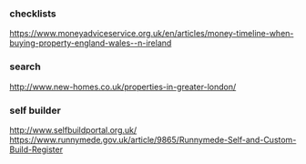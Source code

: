 ### checklists

https://www.moneyadviceservice.org.uk/en/articles/money-timeline-when-buying-property-england-wales--n-ireland

### search

http://www.new-homes.co.uk/properties-in-greater-london/


### self builder

http://www.selfbuildportal.org.uk/
https://www.runnymede.gov.uk/article/9865/Runnymede-Self-and-Custom-Build-Register
